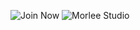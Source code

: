 ![Join Now](https://user-images.githubusercontent.com/43993349/72749995-2bb8ad80-3bee-11ea-8d05-6feac0c36aff.jpg)
![Morlee Studio](https://user-images.githubusercontent.com/43993349/72749996-2c514400-3bee-11ea-9c88-f9100c735de6.jpg)

